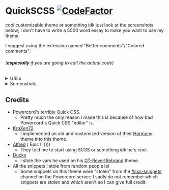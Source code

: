 # QuickSCSS [![CodeFactor](https://www.codefactor.io/repository/github/wathhr/quickscss/badge?s=5f2850cfa164e62ecf2eaa497b0a075cf28b67cf)](https://www.codefactor.io/repository/github/wathhr/quickscss)

cool customizable theme or something idk just look at the screenshots below; i don't have to write a 5000 word essay to make you want to use my theme

I suggest using the extension named "Better comments"/"Colored comments":
###### (**especially** if you are going to edit the actual code)

<details><summary>URLs</summary>﻿<!-- ZWS here -->

- [VSCode](https://marketplace.visualstudio.com/items?itemName=aaron-bond.better-comments)
- [Sublime text](https://packagecontrol.io/packages/Colored%20Comments)
- [Atom](https://github.com/AndrewKralovec/atom-better-comments)

###### If your text editor is not listed, the extension probably has not been ported over to it

</details>

<details><summary>Screenshots</summary>﻿<!-- ZWS here -->

Titlebar
![Titlebar](./screenshots/titlebar.png)

Friend list

![Friend-list](./screenshots/friend-list.png)

Stage Discovery tab

![Stage-Discovery-tab](./screenshots/stage-discovery.png)

Nitro tab

![Nitro-Tab](./screenshots/nitro-tab.png)

User popout

![User-Popout](./screenshots/user-popout.png)

Connection backgrounds

![Connection-backgrounds](./screenshots/connections-backgrounds.gif)

</details>

## Credits

- Powercord's terrible Quick CSS.
  - Pretty much the only reason i made this is because of how bad Powercord's Quick CSS "editor" is.
- [KraXen72](https://github.com/KraXen72)
  - I implemented an old and customized version of their [Harmony](https://github.com/KraXen72/harmony-discord/) theme into this theme.
- [Alfred](https://www.youtube.com/watch?v=NWD7iqtOJSE) ( Epic !! ))))
  - They told me to start using SCSS or something idk he's cool.
- [Ducko](https://github.com/CanadaHonk)
  - I stole the vars he used on his [GT-RevertRebrand](https://github.com/Goose-Nest/GT-RevertRebrand) theme.
- All the snippets I stole from random people lol
  - Some snippets on this theme were "stolen" from the [#css-snippets](https://canary.discord.com/channels/538759280057122817/755005803303403570/) channel on the Powercord server; I sadly do not remember which snippets are stolen and which aren't so I can give full credit.
